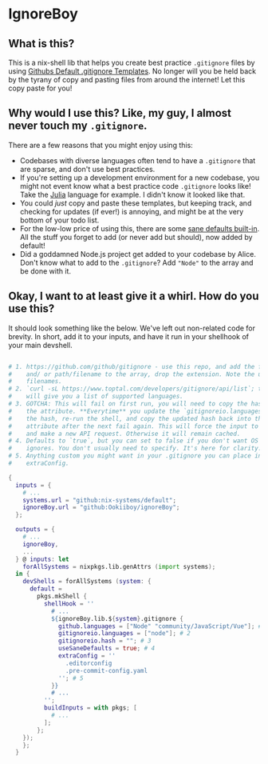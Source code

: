 # IgnoreBoy

## What is this?

This is a nix-shell lib that helps you create best practice `.gitignore` files
by using
[Githubs Default .gitignore Templates](https://github.com/github/gitignore). No
longer will you be held back by the tyrany of copy and pasting files from around
the internet! Let this copy paste for you!

## Why would I use this? Like, my guy, I almost never touch my `.gitignore`.

There are a few reasons that you might enjoy using this:

- Codebases with diverse languages often tend to have a `.gitignore` that are
  sparse, and don't use best practices.
- If you're setting up a development environment for a new codebase, you might
  not event know what a best practice code `.gitignore` looks like! Take the
  [Julia](https://github.com/github/gitignore/blob/main/Julia.gitignore)
  language for example. I didn't know it looked like that.
- You could _just_ copy and paste these templates, but keeping track, and
  checking for updates (if ever!) is annoying, and might be at the very bottom
  of your todo list.
- For the low-low price of using this, there are some
  [sane defaults built-in](https://github.com/Ookiiboy/ignoreBoy/blob/main/flake.nix#L71C1-L76C24).
  All the stuff you forget to add (or never add but should), now added by
  default!
- Did a goddamned Node.js project get added to your codebase by Alice. Don't
  know what to add to the `.gitignore`? Add `"Node"` to the array and be done
  with it.

## Okay, I want to at least give it a whirl. How do you use this?

It should look something like the below. We've left out non-related code for
brevity. In short, add it to your inputs, and have it run in your shellhook of
your main devshell.

```nix

# 1. https://github.com/github/gitignore - use this repo, and add the filename
#    and/ or path/filename to the array, drop the extension. Note the uppercase
#    filenames.
# 2. `curl -sL https://www.toptal.com/developers/gitignore/api/list`; this
#    will give you a list of supported languages.
# 3. GOTCHA: This will fail on first run, you will need to copy the hash into 
#    the attribute. **Everytime** you update the `gitignoreio.languages`, delete
#    the hash, re-run the shell, and copy the updated hash back into the 
#    attribute after the next fail again. This will force the input to refresh,
#    and make a new API request. Otherwise it will remain cached.
# 4. Defaults to `true`, but you can set to false if you don't want OS related 
#    ignores. You don't usually need to specify. It's here for clarity.
# 5. Anything custom you might want in your .gitignore you can place in this
#    extraConfig.

{
  inputs = {
    # ...
    systems.url = "github:nix-systems/default";
    ignoreBoy.url = "github:Ookiiboy/ignoreBoy";
  };

  outputs = {
    # ...
    ignoreBoy,
    ...
  } @ inputs: let
    forAllSystems = nixpkgs.lib.genAttrs (import systems);
  in {
    devShells = forAllSystems (system: {
      default = 
        pkgs.mkShell {
          shellHook = ''
            # ...
            ${ignoreBoy.lib.${system}.gitignore {
              github.languages = ["Node" "community/JavaScript/Vue"]; # 1
              gitignoreio.languages = ["node"]; # 2
              gitignoreio.hash = ""; # 3
              useSaneDefaults = true; # 4
              extraConfig = ''
                .editorconfig
                .pre-commit-config.yaml
              ''; # 5
            }}
            # ...
          '';
          buildInputs = with pkgs; [
            # ...
          ];
        };
    });
    };
  }
```
